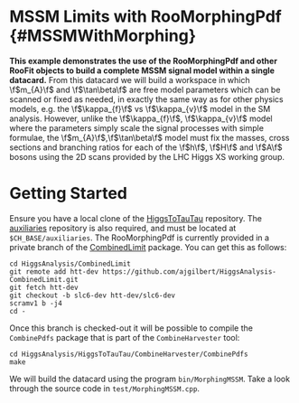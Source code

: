 MSSM Limits with RooMorphingPdf {#MSSMWithMorphing}
===================================================
**This example demonstrates the use of the RooMorphingPdf and other RooFit objects to build a complete MSSM signal model within a single datacard.** From this datacard we will build a workspace in which \f$m_{A}\f$ and \f$\tan\beta\f$ are free model parameters which can be scanned or fixed as needed, in exactly the same way as for other physics models, e.g. the \f$\kappa_{f}\f$ vs \f$\kappa_{v}\f$ model in the SM analysis. However, unlike the \f$\kappa_{f}\f$, \f$\kappa_{v}\f$ model where the parameters simply scale the signal processes with simple formulae, the \f$m_{A}\f$,\f$\tan\beta\f$ model must fix the masses, cross sections and branching ratios for each of the \f$h\f$, \f$H\f$ and \f$A\f$ bosons using the 2D scans provided by the LHC Higgs XS working group.

Getting Started
===============
Ensure you have a local clone of the [HiggsToTauTau](https://github.com/cms-analysis/HiggsAnalysis-HiggsToTauTau) repository. The [auxiliaries](https://github.com/roger-wolf/HiggsAnalysis-HiggsToTauTau-auxiliaries) repository is also required, and must be located at `$CH_BASE/auxiliaries`. The RooMorphingPdf is currently provided in a private branch of the [CombinedLimit](https://github.com/cms-analysis/HiggsAnalysis-CombinedLimit) package. You can get this as follows:

    cd HiggsAnalysis/CombinedLimit
    git remote add htt-dev https://github.com/ajgilbert/HiggsAnalysis-CombinedLimit.git
    git fetch htt-dev
    git checkout -b slc6-dev htt-dev/slc6-dev
    scramv1 b -j4
    cd -

Once this branch is checked-out it will be possible to compile the `CombinePdfs` package that is part of the `CombineHarvester` tool:

    cd HiggsAnalysis/HiggsToTauTau/CombineHarvester/CombinePdfs
    make

We will build the datacard using the program `bin/MorphingMSSM`. Take a look through the source code in `test/MorphingMSSM.cpp`.

